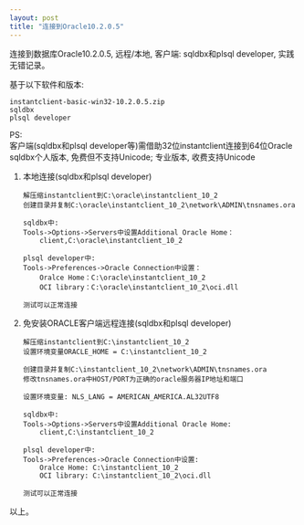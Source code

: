 ```yaml
---
layout: post
title: "连接到Oracle10.2.0.5"
---
```


连接到数据库Oracle10.2.0.5, 远程/本地, 客户端: sqldbx和plsql developer, 实践无错记录。

基于以下软件和版本: 

	instantclient-basic-win32-10.2.0.5.zip
	sqldbx
	plsql developer
PS: <br>
客户端(sqldbx和plsql developer等)需借助32位instantclient连接到64位Oracle<br>
sqldbx个人版本, 免费但不支持Unicode; 专业版本, 收费支持Unicode<br>

1.  本地连接(sqldbx和plsql developer)

		解压缩instantclient到C:\oracle\instantclient_10_2
		创建目录并复制C:\oracle\instantclient_10_2\network\ADMIN\tnsnames.ora

		sqldbx中: 
		Tools->Options->Servers中设置Additional Oracle Home：
			client,C:\oracle\instantclient_10_2

		plsql developer中: 
		Tools->Preferences->Oracle Connection中设置：
			Oralce Home：C:\oracle\instantclient_10_2
			OCI library：C:\oracle\instantclient_10_2\oci.dll

		测试可以正常连接
2.  免安装ORACLE客户端远程连接(sqldbx和plsql developer)

		解压缩instantclient到C:\instantclient_10_2
		设置环境变量ORACLE_HOME = C:\instantclient_10_2

		创建目录并复制C:\instantclient_10_2\network\ADMIN\tnsnames.ora
		修改tnsnames.ora中HOST/PORT为正确的oracle服务器IP地址和端口

		设置环境变量: NLS_LANG = AMERICAN_AMERICA.AL32UTF8

		sqldbx中: 
		Tools->Options->Servers中设置Additional Oracle Home: 
			client,C:\instantclient_10_2

		plsql developer中: 
		Tools->Preferences->Oracle Connection中设置: 
			Oralce Home: C:\instantclient_10_2
			OCI library: C:\instantclient_10_2\oci.dll

		测试可以正常连接

以上。
<br>